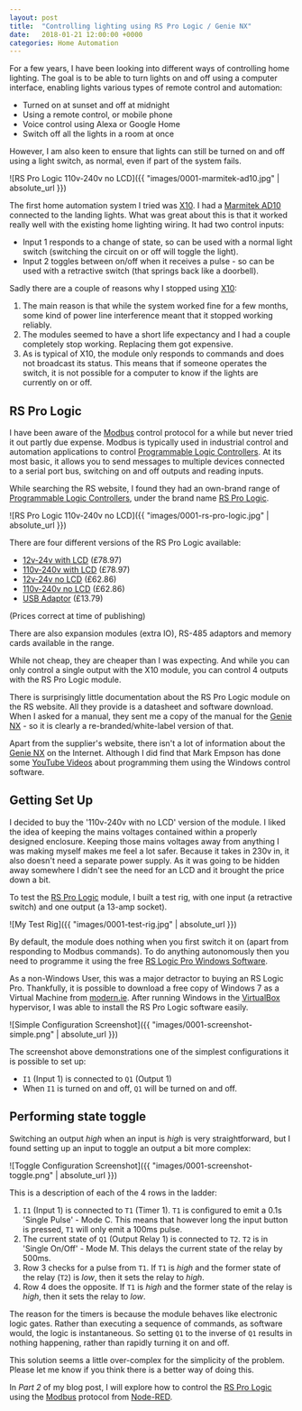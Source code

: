 ```yaml
---
layout: post
title:  "Controlling lighting using RS Pro Logic / Genie NX"
date:   2018-01-21 12:00:00 +0000
categories: Home Automation
---
```


For a few years, I have been looking into different ways of controlling home lighting. The goal is to be able to turn lights on and off using a computer interface, enabling lights various types of remote control and automation:
* Turned on at sunset and off at midnight
* Using a remote control, or mobile phone
* Voice control using Alexa or Google Home
* Switch off all the lights in a room at once

However, I am also keen to ensure that lights can still be turned on and off using a light switch, as normal, even if part of the system fails.

![RS Pro Logic 110v-240v no LCD]({{ "images/0001-marmitek-ad10.jpg" | absolute_url }})

The first home automation system I tried was [X10]. I had a [Marmitek AD10] connected to the landing lights. What was great about this is that it worked really well with the existing home lighting wiring. It had two control inputs:

- Input 1 responds to a change of state, so can be used with a normal light
  switch (switching the circuit on or off will toggle the light).
- Input 2 toggles between on/off when it receives a pulse - so can be used
  with a retractive switch (that springs back like a doorbell).

Sadly there are a couple of reasons why I stopped using [X10]:
1. The main reason is that while the system worked fine for a few months, some
   kind of power line interference meant that it stopped working reliably.
2. The modules seemed to have a short life expectancy and I had a couple
   completely stop working. Replacing them got expensive.
3. As is typical of X10, the module only responds to commands and does not
   broadcast its status. This means that if someone operates the switch, it is
   not possible for a computer to know if the lights are currently on or off.


RS Pro Logic
------------

I have been aware of the [Modbus] control protocol for a while but never tried it out partly due expense. Modbus is typically used in industrial control and automation applications to control [Programmable Logic Controllers]. At its most basic, it allows you to send messages to multiple devices connected to a serial port bus, switching on and off outputs and reading inputs.

While searching the RS website, I found they had an own-brand range of [Programmable Logic Controllers], under the brand name [RS Pro Logic].

![RS Pro Logic 110v-240v no LCD]({{ "images/0001-rs-pro-logic.jpg" | absolute_url }})

There are four different versions of the RS Pro Logic available:

* [12v-24v with LCD](https://uk.rs-online.com/web/p/logic-modules/9176370/) (£78.97)
* [110v-240v with LCD](https://uk.rs-online.com/web/p/logic-modules/9176370/) (£78.97)
* [12v-24v no LCD](https://uk.rs-online.com/web/p/logic-modules/9176377/) (£62.86)
* [110v-240v no LCD](https://uk.rs-online.com/web/p/logic-modules/9176373/) (£62.86)
* [USB Adaptor](https://uk.rs-online.com/web/p/plc-accessories/9176395/) (£13.79)

(Prices correct at time of publishing)

There are also expansion modules (extra IO), RS-485 adaptors and memory cards available in the range.

While not cheap, they are cheaper than I was expecting. And while you can only control a single output with the X10 module, you can control 4 outputs with the RS Pro Logic module.

There is surprisingly little documentation about the RS Pro Logic module on the RS website. All they provide is a datasheet and software download. When I asked for a manual, they sent me a copy of the manual for the [Genie NX] - so it is clearly a re-branded/white-label version of that.

Apart from the supplier's website, there isn't a lot of information about the [Genie NX] on the Internet. Although I did find that Mark Empson has done some [YouTube Videos](http://www.smart-relay.co.nz/g-soft%20programming.php) about programming them using the Windows control software.


Getting Set Up
--------------

I decided to buy the '110v-240v with no LCD' version of the module. I liked the idea of keeping the mains voltages contained within a properly designed enclosure. Keeping those mains voltages away from anything I was making myself  makes me feel a lot safer. Because it takes in 230v in, it also doesn't need a separate power supply. As it was going to be hidden away somewhere I didn't see the need for an LCD and it brought the price down a bit.

To test the [RS Pro Logic] module, I built a test rig, with one input (a retractive switch) and one output (a 13-amp socket).

![My Test Rig]({{ "images/0001-test-rig.jpg" | absolute_url }})

By default, the module does nothing when you first switch it on (apart from responding to Modbus commands). To do anything autonomously then you need to programme it using the free [RS Logic Pro Windows Software]. 

As a non-Windows User, this was a major detractor to buying an RS Logic Pro. Thankfully, it is possible to download a free copy of Windows 7 as a Virtual Machine from [modern.ie]. After running Windows in the [VirtualBox] hypervisor, I was able to install the RS Pro Logic software easily.

![Simple Configuration Screenshot]({{ "images/0001-screenshot-simple.png" | absolute_url }})

The screenshot above demonstrations one of the simplest configurations it is possible to set up:
- `I1` (Input 1) is connected to `Q1` (Output 1)
- When `I1` is turned on and off, `Q1` will be turned on and off.


Performing state toggle
-----------------------

Switching an output *high* when an input is *high* is very straightforward, but I found setting up an input to toggle an output a bit more complex:

![Toggle Configuration Screenshot]({{ "images/0001-screenshot-toggle.png" | absolute_url }})

This is a description of each of the 4 rows in the ladder:

1. `I1` (Input 1) is connected to `T1` (Timer 1). `T1` is configured to emit a
   0.1s 'Single Pulse' - Mode C. This means that however long the input button 
   is pressed, `T1` will only emit a 100ms pulse.
2. The current state of `Q1` (Output Relay 1) is connected to `T2`. 
   `T2` is in 'Single On/Off' - Mode M. This delays the current state of the 
   relay by 500ms.
3. Row 3 checks for a pulse from `T1`. If `T1` is *high* and the former state
   of the relay (`T2`) is *low*, then it sets the relay to *high*.
4. Row 4 does the opposite. If `T1` is *high* and the former state of
   the relay is *high*, then it sets the relay to *low*.

The reason for the timers is because the module behaves like electronic logic gates. Rather than executing a sequence of commands, as software would, the logic is instantaneous. So setting `Q1` to the inverse of `Q1` results in nothing happening, rather than rapidly turning it on and off.

This solution seems a little over-complex for the simplicity of the problem. Please let me know if you think there is a better way of doing this.




In _Part 2_ of my blog post, I will explore how to control the [RS Pro Logic] using the [Modbus] protocol from [Node-RED].


[Genie NX]: http://gicindia.com/products/logic-controllers.html
[Marmitek AD10]: https://www.uk-automation.co.uk/marmitek-x10-din-rail-switch/
[Modbus]: https://en.wikipedia.org/wiki/Modbus
[modern.ie]: http://modern.ie/
[Node-RED]: https://nodered.org/
[Programmable Logic Controllers]: https://en.wikipedia.org/wiki/Programmable_logic_controller
[RS Logic Pro Windows Software]: http://download.designspark.info/RS_Logic_Module.zip
[RS Pro Logic]: https://uk.rs-online.com/web/generalDisplay.html?id=footer1/release/160712_rs_pro_logic_controllers_uk
[VirtualBox]: https://www.virtualbox.org/
[X10]: https://en.wikipedia.org/wiki/X10_(industry_standard)
